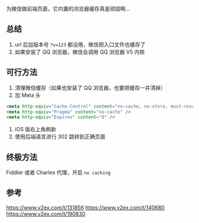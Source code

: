 为微信做前端页面，它内置的浏览器缓存真是顽固啊...

## 总结
1. url 后加版本号 `?v=123` 都没用，微信把入口文件也缓存了 
1. 如果安装了 QQ 浏览器，微信会调用 QQ 浏览器 V5 内核

## 可行方法
1. 清理微信缓存（如果也安装了 QQ 浏览器，也要把缓存一并清掉）
1. 加 Meta 头
```html
<meta http-equiv="Cache-Control" content="no-cache, no-store, must-revalidate" />
<meta http-equiv="Pragma" content="no-cache" />
<meta http-equiv="Expires" content="0" />
```
1. iOS 版右上角刷新
1. 使用后端语言进行 302 跳转到正确页面

## 终极方法
Fiddler 或者 Charles 代理，开启 `no caching`

## 参考
<https://www.v2ex.com/t/131856>
<https://www.v2ex.com/t/140680>
<https://www.v2ex.com/t/190830>